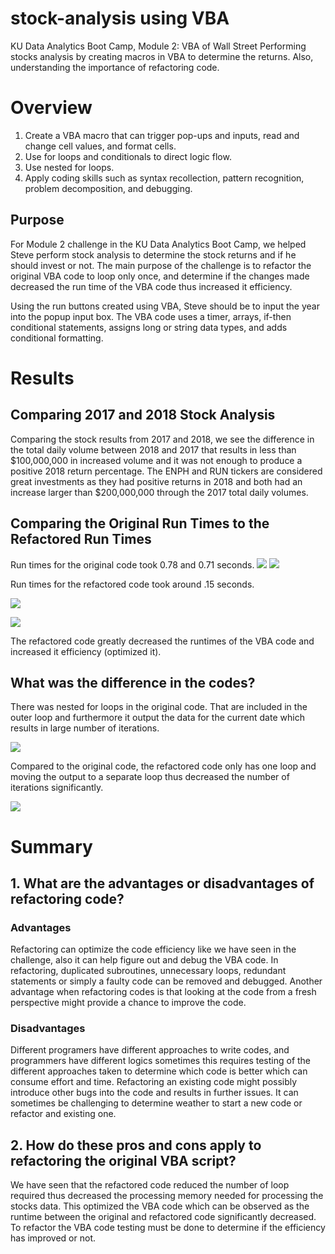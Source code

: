 # stock-analysis using VBA
KU Data Analytics Boot Camp, Module 2: VBA of Wall Street
Performing stocks analysis by creating macros in VBA to determine the returns. Also, understanding the importance of refactoring code.

# Overview
1. Create a VBA macro that can trigger pop-ups and inputs, read and change cell values, and format cells.
2. Use for loops and conditionals to direct logic flow.
3. Use nested for loops.
4. Apply coding skills such as syntax recollection, pattern recognition, problem decomposition, and debugging.

## Purpose

For Module 2 challenge in the KU Data Analytics Boot Camp, we helped Steve perform stock analysis to determine the stock returns and if he should invest or not. The main purpose of the challenge is to refactor the original VBA code to loop only once, and determine if the changes made decreased the run time of the VBA code thus increased it efficiency. 

Using the run buttons created using VBA, Steve should be to input the year into the popup input box. The VBA code uses a timer, arrays, if-then conditional statements, assigns long or string data types, and adds conditional formatting.


# Results
## Comparing 2017 and 2018 Stock Analysis

Comparing the stock results from 2017 and 2018, we see the difference in the total daily volume between 2018 and 2017 that results in less than $100,000,000 in increased volume and it was not enough to produce a positive 2018 return percentage. The ENPH and RUN tickers are considered great investments as they had positive returns in 2018 and both had an increase larger than $200,000,000 through the 2017 total daily volumes.


## Comparing the Original Run Times to the Refactored Run Times

Run times for the original code took 0.78 and 0.71 seconds.
![](Resources/Original/2017_runtime.png)
![](Resources/Original/2018_runtime.png)

Run times for the refactored code took around .15 seconds.

![](Resources/VBA_Challenge_2017.png)

![](Resources/VBA_Challenge_2018.png)

The refactored code greatly decreased the runtimes of the VBA code and increased it efficiency (optimized it).

## What was the difference in the codes?

There was nested for loops in the original code. That are included in the outer loop and furthermore it output the data for the current date which results in large number of iterations.

![](Resources/code_refactoring/original.png)

Compared to the original code, the refactored code only has one loop and moving the output to a separate loop thus decreased the number of iterations significantly.

![](Resources/code_refactoring/refactored.png)

# Summary
## 1. What are the advantages or disadvantages of refactoring code?
### Advantages

Refactoring can optimize the code efficiency like we have seen in the challenge, also it can help figure out and debug the VBA code. In refactoring, duplicated subroutines, unnecessary loops, redundant statements or simply a faulty code can be removed and debugged. Another advantage when refactoring codes is that looking at the code from a fresh perspective might provide a chance to improve the code.

### Disadvantages

Different programers have different approaches to write codes, and programmers have different logics sometimes this requires testing of the different approaches taken to determine which code is better which can consume effort and time. Refactoring an existing code might possibly introduce other bugs into the code and results in further issues. It can sometimes be challenging to determine weather to start a new code or refactor and existing one.
  
## 2. How do these pros and cons apply to refactoring the original VBA script?
We have seen that the refactored code reduced the number of loop required thus decreased the processing memory needed for processing the stocks data. This optimized the VBA code which can be observed as the runtime between the original and refactored code significantly decreased. To refactor the VBA code testing must be done to determine if the efficiency has improved or not.
